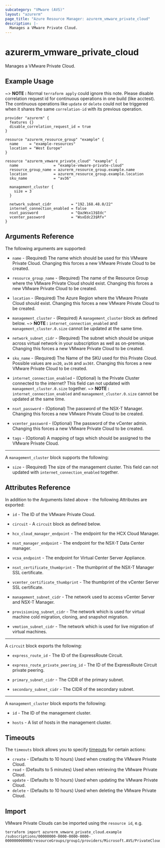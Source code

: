 ```yaml
---
subcategory: "VMware (AVS)"
layout: "azurerm"
page_title: "Azure Resource Manager: azurerm_vmware_private_cloud"
description: |-
  Manages a VMware Private Cloud.
---
```


# azurerm_vmware_private_cloud

Manages a VMware Private Cloud.

## Example Usage

~> **NOTE :**  Normal `terraform apply` could ignore this note. Please disable correlation request id for continuous operations in one build (like acctest). The continuous operations like `update` or `delete` could not be triggered when it shares the same `correlation-id` with its previous operation. 

```hcl
provider "azurerm" {
  features {}
  disable_correlation_request_id = true
}

resource "azurerm_resource_group" "example" {
  name     = "example-resources"
  location = "West Europe"
}

resource "azurerm_vmware_private_cloud" "example" {
  name                = "example-vmware-private-cloud"
  resource_group_name = azurerm_resource_group.example.name
  location            = azurerm_resource_group.example.location
  sku_name            = "av36"

  management_cluster {
    size = 3
  }

  network_subnet_cidr         = "192.168.48.0/22"
  internet_connection_enabled = false
  nsxt_password               = "QazWsx13$Edc"
  vcenter_password            = "WsxEdc23$Rfv"
}
```

## Arguments Reference

The following arguments are supported:

* `name` - (Required) The name which should be used for this VMware Private Cloud. Changing this forces a new VMware Private Cloud to be created.

* `resource_group_name` - (Required) The name of the Resource Group where the VMware Private Cloud should exist. Changing this forces a new VMware Private Cloud to be created.

* `location` - (Required) The Azure Region where the VMware Private Cloud should exist. Changing this forces a new VMware Private Cloud to be created.

* `management_cluster` - (Required) A `management_cluster` block as defined below.
~> **NOTE :** `internet_connection_enabled` and `management_cluster.0.size` cannot be updated at the same time.

* `network_subnet_cidr` - (Required) The subnet which should be unique across virtual network in your subscription as well as on-premise. Changing this forces a new VMware Private Cloud to be created.

* `sku_name` - (Required) The Name of the SKU used for this Private Cloud. Possible values are `av20`, `av36` and `av36t`. Changing this forces a new VMware Private Cloud to be created.

* `internet_connection_enabled` - (Optional) Is the Private Cluster connected to the internet? This field can not updated with `management_cluster.0.size` together.
~> **NOTE :** `internet_connection_enabled` and `management_cluster.0.size` cannot be updated at the same time.

* `nsxt_password` - (Optional) The password of the NSX-T Manager. Changing this forces a new VMware Private Cloud to be created.

* `vcenter_password` - (Optional) The password of the vCenter admin. Changing this forces a new VMware Private Cloud to be created.

* `tags` - (Optional) A mapping of tags which should be assigned to the VMware Private Cloud.

---

A `management_cluster` block supports the following:

* `size` - (Required) The size of the management cluster. This field can not updated with `internet_connection_enabled` together.

## Attributes Reference

In addition to the Arguments listed above - the following Attributes are exported: 

* `id` - The ID of the VMware Private Cloud.

* `circuit` - A `circuit` block as defined below.

* `hcx_cloud_manager_endpoint` - The endpoint for the HCX Cloud Manager.

* `nsxt_manager_endpoint` - The endpoint for the NSX-T Data Center manager.

* `vcsa_endpoint` - The endpoint for Virtual Center Server Appliance.

* `nsxt_certificate_thumbprint` - The thumbprint of the NSX-T Manager SSL certificate.

* `vcenter_certificate_thumbprint` - The thumbprint of the vCenter Server SSL certificate.

* `management_subnet_cidr` - The network used to access vCenter Server and NSX-T Manager.

* `provisioning_subnet_cidr` - The network which is used for virtual machine cold migration, cloning, and snapshot migration.

* `vmotion_subnet_cidr` - The network which is used for live migration of virtual machines.

---

A `circuit` block exports the following:

* `express_route_id` - The ID of the ExpressRoute Circuit.

* `express_route_private_peering_id` - The ID of the ExpressRoute Circuit private peering.

* `primary_subnet_cidr` - The CIDR of the primary subnet.

* `secondary_subnet_cidr` - The CIDR of the secondary subnet.

---

A `management_cluster` block exports the following:

* `id` - The ID of the  management cluster.

* `hosts` - A list of hosts in the management cluster.

## Timeouts

The `timeouts` block allows you to specify [timeouts](https://www.terraform.io/language/resources/syntax#operation-timeouts) for certain actions:

* `create` - (Defaults to 10 hours) Used when creating the VMware Private Cloud.
* `read` - (Defaults to 5 minutes) Used when retrieving the VMware Private Cloud.
* `update` - (Defaults to 10 hours) Used when updating the VMware Private Cloud.
* `delete` - (Defaults to 10 hours) Used when deleting the VMware Private Cloud.

## Import

VMware Private Clouds can be imported using the `resource id`, e.g.

```shell
terraform import azurerm_vmware_private_cloud.example /subscriptions/00000000-0000-0000-0000-000000000000/resourceGroups/group1/providers/Microsoft.AVS/PrivateClouds/privateCloud1
```
